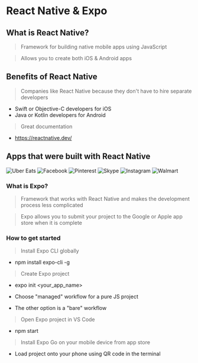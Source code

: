 # React Native & Expo

## What is React Native?
> Framework for building native mobile apps using JavaScript

> Allows you to create both iOS & Android apps

## Benefits of React Native
> Companies like React Native because they don't have to hire separate developers
  - Swift or Objective-C developers for iOS
  - Java or Kotlin developers for Android

> Great documentation
 - https://reactnative.dev/

## Apps that were built with React Native
![Uber Eats](https://img.shields.io/badge/-Uber%20Eats-green)
![Facebook](https://img.shields.io/badge/-Facebook-blue)
![Pinterest](https://img.shields.io/badge/-Pineterest-red)
![Skype](https://img.shields.io/badge/-Skype-blue)
![Instagram](https://img.shields.io/badge/-Instagram-purple)
![Walmart](https://img.shields.io/badge/-Walmart-yellow)

### What is Expo?
> Framework that works with React Native and makes the development process less complicated

> Expo allows you to submit your project to the Google or Apple app store when it is complete

### How to get started
> Install Expo CLI globally

  - npm install expo-cli -g

> Create Expo project

  - expo init <your_app_name>

  - Choose "managed" workflow for a pure JS project

  - The other option is a "bare" workflow

> Open Expo project in VS Code

  - npm start

> Install Expo Go on your mobile device from app store

  - Load project onto your phone using QR code in the terminal
